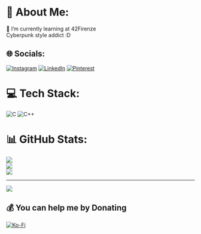 # 💫 About Me:
🌱 I’m currently learning at 42Firenze<br>Cyberpunk style addict :D


## 🌐 Socials:
[![Instagram](https://img.shields.io/badge/Instagram-%23E4405F.svg?logo=Instagram&logoColor=white)](https://instagram.com/@arkarayn) [![LinkedIn](https://img.shields.io/badge/LinkedIn-%230077B5.svg?logo=linkedin&logoColor=white)](https://linkedin.com/in/https://www.linkedin.com/in/giovanni-mattei-7a74b8265) [![Pinterest](https://img.shields.io/badge/Pinterest-%23E60023.svg?logo=Pinterest&logoColor=white)](https://pinterest.com/Arkarayn_) 

# 💻 Tech Stack:
![C](https://img.shields.io/badge/c-%2300599C.svg?style=flat&logo=c&logoColor=white) ![C++](https://img.shields.io/badge/c++-%2300599C.svg?style=flat&logo=c%2B%2B&logoColor=white)
# 📊 GitHub Stats:
![](https://github-readme-stats.vercel.app/api?username=gmattei&theme=highcontrast&hide_border=false&include_all_commits=false&count_private=true)<br/>
![](https://github-readme-streak-stats.herokuapp.com/?user=gmattei&theme=highcontrast&hide_border=false)<br/>
![](https://github-readme-stats.vercel.app/api/top-langs/?username=gmattei&theme=highcontrast&hide_border=false&include_all_commits=false&count_private=true&layout=compact)

---
[![](https://visitcount.itsvg.in/api?id=gmattei&icon=0&color=0)](https://visitcount.itsvg.in)

  ## 💰 You can help me by Donating
  [![Ko-Fi](https://img.shields.io/badge/Ko--fi-F16061?style=for-the-badge&logo=ko-fi&logoColor=white)](https://ko-fi.com/https://ko-fi.com/arkarayn) 

  
<!-- Proudly created with GPRM ( https://gprm.itsvg.in ) -->
